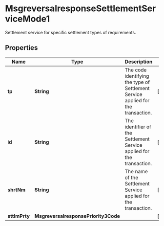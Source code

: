 

# MsgreversalresponseSettlementServiceMode1

Settlement service for specific settlement types of requirements.

## Properties

| Name | Type | Description | Notes |
|------------ | ------------- | ------------- | -------------|
|**tp** | **String** | The code identifying the type of Settlement Service applied for the transaction. |  [optional] |
|**id** | **String** | The identifier of the Settlement Service applied for the transaction. |  [optional] |
|**shrtNm** | **String** | The name of the Settlement Service applied for the transaction. |  [optional] |
|**sttlmPrty** | **MsgreversalresponsePriority3Code** |  |  [optional] |



